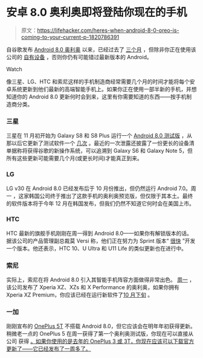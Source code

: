 # 安卓 8.0 奥利奥即将登陆你现在的手机

> 原文：<https://lifehacker.com/heres-when-android-8-0-oreo-is-coming-to-your-current-p-1820786391>

自谷歌发布 [Android 8.0 奥利奥](https://lifehacker.com/how-to-install-android-oreo-on-your-phone-1798732967) 以来，已经过去了 [三个月](http://fieldguide.gizmodo.com/11-things-you-can-do-in-android-oreo-that-you-couldnt-b-1798337832) ，但除非你正在使用该公司的 [自有设备](https://lifehacker.com/how-does-google-s-pixel-2-stack-up-to-its-predecessor-1819148085#_ga=2.157501882.1225073181.1511792732-1313785359.1499701416) ，否则你仍有可能错过最新版本的 Android。

Watch

像三星、LG、HTC 和索尼这样的手机制造商经常需要几个月的时间才能将每个安卓系统更新到他们最新的高端智能手机上。如果你正在使用一部半新的手机，并想知道你的 Android 8.0 更新何时会到来，这里有你需要知道的东西——按手机制造商分类。

### **三星**

三星在 11 月初开始为 Galaxy S8 和 S8 Plus 运行一个 [Android 8.0 测试版](https://lifehacker.com/how-to-get-the-android-8-0-oreo-beta-on-your-galaxy-s8-1820046557#_ga=2.233037982.1827269324.1511759274-1167719708.1504278915) ，从那以后它更新了测试软件一个 [几次](http://www.androidpolice.com/2017/11/23/third-oreo-beta-update-now-rolling-galaxy-s8-s8/) 。最近的一次泄露还披露了一份更长的设备清单据称将获得谷歌的新操作系统，可以追溯到 Galaxy S6 和 Galaxy Note 5，但所有这些更新可能需要几个月(或更长时间)才能真正到来。

### **LG**

LG v30 在 Android 8.0 已经发布后于 10 月份推出，但仍然运行 Android 7.0。周一 ，这家韩国公司终于推出了这款手机的奥利奥预览版，但仅限于其本土。最终的软件版本将于今年 12 月在韩国发布，但我们仍然不知道它何时会在美国上市。

### **HTC**

HTC 最新的旗舰手机刚刚在周一得到 Android 8.0——如果你有解锁版本的话。据该公司的产品管理副总裁莫 Versi 称，他们正在努力为 Sprint 版本“ [很快](https://twitter.com/moversi/status/934515278465118210) ”开发一个版本。他还表示，HTC 10、U Ultra 和 U11 Life 的类似更新也在进行中。

### **索尼**

实际上，索尼在将 Android 8.0 引入其智能手机阵容方面做得非常出色。 [周一](https://www.androidauthority.com/android-8-0-oreo-update-rolls-sony-xperia-xz-xzs-817740/) ，该公司发布了 Xperia XZ、XZs 和 X Performance 的奥利奥，如果你拥有 Xperia XZ Premium，你应该已经在运行新软件了[10 月下旬](https://blogs.sonymobile.com/2017/10/23/starting-our-android-8-0-oreo-rollout-with-xperia-xz-premium/) 。

### **一加**

刚刚宣布的 [OnePlus 5T](https://lifehacker.com/how-the-oneplus-5t-stacks-up-to-its-smartphone-competit-1820514848) 不搭载 Android 8.0，但它应该会在明年年初获得更新。稍微老一点的 OnePlus 5 在周一获得了第一个奥利奥测试版，你现在可以直接从公司 获得 [。如果你使用的是去年的 OnePlus 3 或 3T，你现在应该可以下载官方更新了——它已经发布了一周多了。](https://forums.oneplus.net/threads/oxygenos-open-beta-1-android-o-for-the-oneplus-5.691585/)